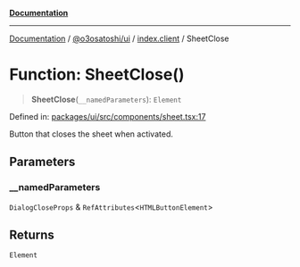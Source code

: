 [**Documentation**](../../../../README.md)

***

[Documentation](../../../../README.md) / [@o3osatoshi/ui](../../README.md) / [index.client](../README.md) / SheetClose

# Function: SheetClose()

> **SheetClose**(`__namedParameters`): `Element`

Defined in: [packages/ui/src/components/sheet.tsx:17](https://github.com/o3osatoshi/experiment/blob/04dfa58df6e48824a200a24d77afef7ce464e1ae/packages/ui/src/components/sheet.tsx#L17)

Button that closes the sheet when activated.

## Parameters

### \_\_namedParameters

`DialogCloseProps` & `RefAttributes`\<`HTMLButtonElement`\>

## Returns

`Element`
